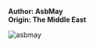 <b>Author: AsbMay</b><br>
<b>Origin: The Middle East</b><br>

![asbmay](https://github.com/yuankong666/Ultimate-RAT-Collection/assets/128066597/c01005f8-e6f4-4b62-bd7f-608799726412)
